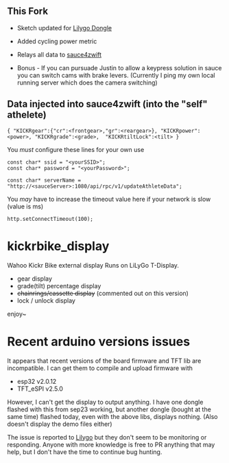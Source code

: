 ## This Fork

- Sketch updated for [Lilygo Dongle](https://www.lilygo.cc/products/t-dongle-s3)
- Added cycling power metric
- Relays all data to [sauce4zwift](https://www.sauce.llc/products/sauce4zwift/)

- Bonus - If you can pursuade Justin to allow a keypress solution in sauce you can switch cams with brake levers.
(Currently I ping my own local running server which does the camera switching)

## Data injected into sauce4zwift (into the "self" athelete)

```
{ "KICKRgear":{"cr":<frontgear>,"gr":<reargear>}, "KICKRpower":<power>, "KICKRgrade":<grade>,  "KICKRtiltLock":<tilt> }
```

You *must* configure these lines for your own use

```
const char* ssid = "<yourSSID>";
const char* password = "<yourPassword>";

const char* serverName = "http://<sauceServer>:1080/api/rpc/v1/updateAthleteData";
```

You *may* have to increase the timeout value here if your network is slow (value is ms)

```http.setConnectTimeout(100);```


# kickrbike_display
Wahoo Kickr Bike external display
Runs on LiLyGo T-Display.

* gear display
* grade(tilt) percentage display
* ~~chainrings/cassette display~~ (commented out on this version)
* lock / unlock display


enjoy~

# Recent arduino versions issues

It appears that recent versions of the board firmware and TFT lib are incompatible.
I can get them to compile and upload firmware with 

* esp32 v2.0.12
* TFT_eSPI v2.5.0

However, I can't get the display to output anything. 
I have one dongle flashed with this from sep23 working, but another dongle (bought at the same time) flashed today, even with the above libs, displays nothing. 
(Also doesn't display the demo files either)

The issue is reported to [Lilygo](https://github.com/Xinyuan-LilyGO/T-Dongle-S3/issues/26) but they don't seem to be monitoring or responding. 
Anyone with more knowledge is free to PR anything that may help, but I don't have the time to continue bug hunting.

